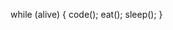 while (alive) {
  code();
  eat();
  sleep();
}

<!---
mubashir913/mubashir913 is a ✨ special ✨ repository because its `README.md` (this file) appears on your GitHub profile.
You can click the Preview link to take a look at your changes.
--->
